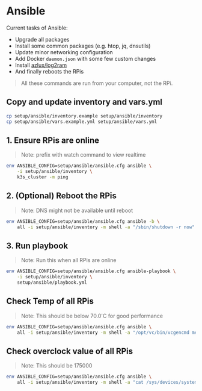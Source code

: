 # Ansible

Current tasks of Ansible:

- Upgrade all packages
- Install some common packages (e.g. htop, jq, dnsutils)
- Update minor networking configuration
- Add Docker `daemon.json` with some few custom changes
- Install [azlux/log2ram](https://github.com/azlux/log2ram)
- And finally reboots the RPis

> All these commands are run from your computer, not the RPi.

## Copy and update inventory and vars.yml

```bash
cp setup/ansible/inventory.example setup/ansible/inventory
cp setup/ansible/vars.example.yml setup/ansible/vars.yml
```

## 1. Ensure RPis are online

> Note: prefix with watch command to view realtime

```bash
env ANSIBLE_CONFIG=setup/ansible/ansible.cfg ansible \
    -i setup/ansible/inventory \
    k3s_cluster -m ping
```

## 2. (Optional) Reboot the RPis

> Note: DNS might not be available until reboot

```bash
env ANSIBLE_CONFIG=setup/ansible/ansible.cfg ansible -b \
    all -i setup/ansible/inventory -m shell -a "/sbin/shutdown -r now"
```

## 3. Run playbook

> Note: Run this when all RPis are online

```bash
env ANSIBLE_CONFIG=setup/ansible/ansible.cfg ansible-playbook \
    -i setup/ansible/inventory \
    setup/ansible/playbook.yml
```

## Check Temp of all RPis

> Note: This should be below 70.0'C for good performance

```bash
env ANSIBLE_CONFIG=setup/ansible/ansible.cfg ansible \
    all -i setup/ansible/inventory -m shell -a "/opt/vc/bin/vcgencmd measure_temp"
```

## Check overclock value of all RPis

> Note: This should be 175000

```bash
env ANSIBLE_CONFIG=setup/ansible/ansible.cfg ansible \
    all -i setup/ansible/inventory -m shell -a "cat /sys/devices/system/cpu/cpu0/cpufreq/cpuinfo_max_freq"
```
